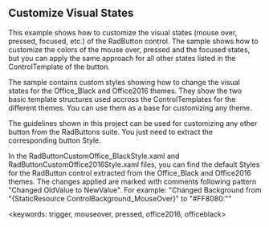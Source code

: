 ## Customize Visual States ##

This example shows how to customize the visual states (mouse over, pressed, focused, etc.) of the RadButton control. The sample shows how to customize the colors of the mouse over, pressed and the focused states, but you can apply the same approach for all other states listed in the ControlTemplate of the button.

The sample contains custom styles showing how to change the visual states for the Office_Black and Office2016 themes. They show the two basic template structures used accross the ControlTemplates for the different themes. You can use them as a base for customizing any theme.

The guidelines shown in this project can be used for customizing any other button from the RadButtons suite. You just need to extract the corresponding button Style.

In the RadButtonCustomOffice_BlackStyle.xaml and RadButtonCustomOffice2016Style.xaml files, you can find the default Styles for the RadButton control extracted from the Office_Black and Office2016 themes. The changes applied are marked with comments following pattern "Changed OldValue to NewValue". For example: "Changed Background from "{StaticResource ControlBackground_MouseOver}" to "#FF8080:""

<keywords: trigger, mouseover, pressed, office2016, officeblack>